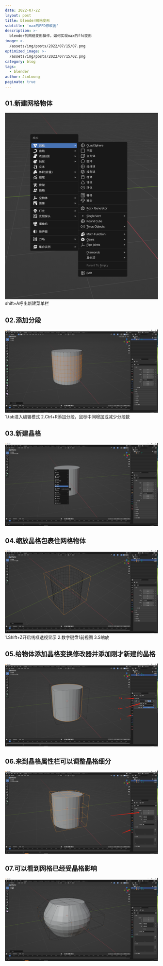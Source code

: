 ```yaml
---
date: 2022-07-22
layout: post
title: blender网格变形
subtitle: 'max的FFD修改器'
description: >-
  blender的网格变形操作，如何实现max的ffd变形
image: >-
  /assets/img/posts/2022/07/15/07.png
optimized_image: >-
  /assets/img/posts/2022/07/15/02.png
category: blog
tags:
  - blender
author: JinLoong
paginate: true
---
```

## 01.新建网格物体
![这是图片](/assets/img/posts/2022/07/15/01.png "新建网格物体")
    shift+A呼出新建菜单栏

## 02.添加分段
![这是图片](/assets/img/posts/2022/07/15/02.png "添加分段")
        1.tab进入编辑模式
        2.Ctrl+R添加分段，鼠标中间增加或减少分段数

## 03.新建晶格
![这是图片](/assets/img/posts/2022/07/15/03.png "shift+A新建晶格")

## 04.缩放晶格包裹住网格物体
![这是图片](/assets/img/posts/2022/07/15/04.png "缩放晶格包裹住网格物体")
        1.Shift+Z开启线框透视显示
        2.数字键盘1前视图
        3.S缩放

## 05.给物体添加晶格变换修改器并添加刚才新建的晶格
![这是图片](/assets/img/posts/2022/07/15/05.png "给物体添加晶格变换修改器并添加刚才新建的晶格")

## 06.来到晶格属性栏可以调整晶格细分
![这是图片](/assets/img/posts/2022/07/15/06.png "来到晶格属性栏可以调整晶格细分")

## 07.可以看到网格已经受晶格影响
![这是图片](/assets/img/posts/2022/07/15/07.png "来到晶格属性栏可以调整晶格细分")